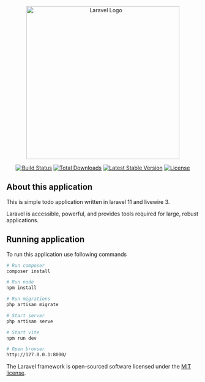 <p align="center"><a href="https://laravel.com" target="_blank"><img src="https://raw.githubusercontent.com/laravel/art/master/logo-lockup/5%20SVG/2%20CMYK/1%20Full%20Color/laravel-logolockup-cmyk-red.svg" width="400" alt="Laravel Logo"></a></p>

<p align="center">
<a href="https://github.com/laravel/framework/actions"><img src="https://github.com/laravel/framework/workflows/tests/badge.svg" alt="Build Status"></a>
<a href="https://packagist.org/packages/laravel/framework"><img src="https://img.shields.io/packagist/dt/laravel/framework" alt="Total Downloads"></a>
<a href="https://packagist.org/packages/laravel/framework"><img src="https://img.shields.io/packagist/v/laravel/framework" alt="Latest Stable Version"></a>
<a href="https://packagist.org/packages/laravel/framework"><img src="https://img.shields.io/packagist/l/laravel/framework" alt="License"></a>
</p>

## About this application

This is simple todo application written in laravel 11 and livewire 3.

Laravel is accessible, powerful, and provides tools required for large, robust applications.

## Running application

To run this application use following commands

```bash
# Run composer
composer install

# Run node
npm install

# Run migrations
php artisan migrate

# Start server
php artisan serve

# Start vite
npm run dev

# Open brovser
http://127.0.0.1:8000/
```

The Laravel framework is open-sourced software licensed under the [MIT license](https://opensource.org/licenses/MIT).
